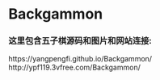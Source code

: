 # Backgammon
<h3>这里包含五子棋源码和图片和网站连接:</h3>
<a herf="https://yangpengfi.github.io/Backgammon/">https://yangpengfi.github.io/Backgammon/</a>
<a herf="http://ypf119.3vfree.com/Backgammon/">http://ypf119.3vfree.com/Backgammon/</a>
